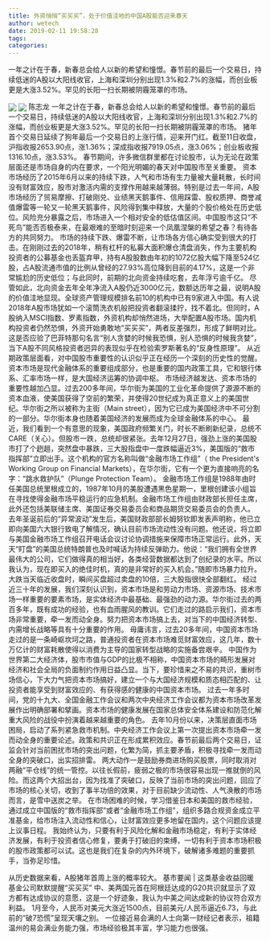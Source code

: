 ```yaml
---
title: 外资悄悄“买买买”，处于价值洼地的中国A股能否迎来春天
author: wetech
date: 2019-02-11 19:58:28
tags: 
categories: 
---
```

一年之计在于春，新春总会给人以新的希望和憧憬。春节前的最后一个交易日，持续低迷的A股以大阳线收官，上海和深圳分别出现1.3%和2.7%的涨幅，而创业板更是大涨3.52%。罕见的长阳一扫长期被阴霾笼罩的市场。
<!-- more -->
<img align="center" border="0" src="https://imgcdn.yicai.com/uppics/images/2019/02/daaf17ff0467e7990903ecdc2326d27f.jpg" />
<img align="center" border="0" src="https://imgcdn.yicai.com/uppics/images/2019/02/ee00b3d99ac84fcd51fc2537084f6b8d.jpg" />
陈志龙
一年之计在于春，新春总会给人以新的希望和憧憬。春节前的最后一个交易日，持续低迷的A股以大阳线收官，上海和深圳分别出现1.3%和2.7%的涨幅，而创业板更是大涨3.52%。罕见的长阳一扫长期被阴霾笼罩的市场。
猪年首个交易日延续了狗年最后一个交易日的上涨行情，迎来开门红。截至11日收盘，沪指收报2653.90点，涨1.36%；深成指收报7919.05点，涨3.06%；创业板收报1316.10点，涨3.53%。
春节期间，许多微信群里都在讨论股市，认为无论在政策层面还是市场自身的内在要求，一个阳光明媚的春天对中国股市至关重要。
资本市场经历了2015年6月以来的持续下跌，人气和市场有生力量被大量耗散，长时间没有财富效应，股市对激活内需的支撑作用越来越薄弱。特别是过去一年间，A股市场经历了贸易摩擦、打破刚兑、业绩黑天鹅事件、信用踩雷、股权质押、商誉减值爆雷等一轮又一轮黑天鹅事件，风险得到集中释放，大量的个股价格处在历史低位。风险充分暴露之后，市场进入一个相对安全的低估值区间。中国股市这只“不死鸟”能否否极泰来，在最艰难的至暗时刻迎来一个凤凰涅槃的希望之春？有待各方的共同努力。
市场的持续下跌、爆雷不断，让市场各方信心确实受到很大的打击。在刚刚过去的2018年，稍有杠杆的私募大面积爆仓清盘消失，作为主要机构投资者的公募基金也丢盔弃甲，持有A股股数由年初的1072亿股大幅下降至524亿股，占A股流通市值的比例从曾经的27.93%高位降到目前的4.17%，这是一个非常尴尬的历史低位；与此同时，前期的北向资金持续吃套，去年浮亏逾千亿。
尽管如此，北向资金去年全年净流入A股仍近3000亿元，数额达历年之最，说明A股的价值洼地显现。全球资产管理规模排名前10的机构中已有9家进入中国。有人说2018年A股市场犹如一个滚筒洗衣机般把投资者翻滚揉拧，找不着北。但同时，A股纳入MSCI指数、罗素指数，外资机构却悄然进场，大举配置A股市场。国内机构投资者仍然恐惧，外资开始勇敢地“买买买”，两者反差强烈，形成了鲜明对比。这是否应验了巴菲特那句名言“别人贪婪的时候我恐惧，别人恐惧的时候我贪婪”，当下A股不同风格投资者迥异的表现似乎在检验索罗斯著名的“反身性原理”。
从近期政策层面看，对中国股市重要性的认识似乎正在经历一个深刻的历史性的觉醒。资本市场是现代金融体系的重要组成部分，也是重要的国内政策工具，它和银行体系、汇率市场一样，是大国经济运筹的协调中枢。
市场经济越发达、资本市场的重要性越加凸显。过去200多年间，华尔街为美国的工业化革命提供了源源不断的资本血液，使美国获得了空前的繁荣，并使得20世纪成为真正意义上的美国世纪。华尔街之所以被称为主街（Main street），因为它已成为美国经济中不可分割的一部分。华尔街本身也随着美国经济的发展而成为全球金融体系的中心。
最近，我们看到一个有意思的现象，美国政府频繁关门，时长不断刷新纪录，总统不CARE（关心）。但股市一跌，总统却很紧张。去年12月27日，强劲上涨的美国股市打了个趔趄，突然盘中暴跌，三大股指盘中一度跌幅逼近3%，美国版的“救市指挥部”立即出手。这个机构的官方名称叫做“金融市场工作组”（ the President's Working Group on Financial Markets），在华尔街，它有一个更为直接响亮的名字：“跳水救护队”（Plunge Protection Team）。
金融市场工作组是1988年由时任美国总统里根成立的，1987年10月的美股遭遇黑色星期一，里根创建该小组旨在寻找使得金融市场平稳运行的应急机制。金融市场工作组由财政部长担任主席，此外还包括美联储主席、美国证券交易委员会和商品期货交易委员会的负责人。
去年圣诞前后的“异常波动”发生后，美国财政部部长姆努钦即发表声明称，他已立即向美国六大银行致电了解情况，确认目前市场流动性没有问题。他还说，将立即与美国金融市场工作组召开电话会议讨论协调措施来保障市场正常运行。此外，天天“盯盘”的美国总统特朗普也及时喊话为持续反弹助力。他说：“我们拥有全世界最伟大的公司，它们做得真的相当好，各类经营数据都达到了创纪录的水平。所以我认为，现在即买入的绝佳时机，真的是非常好的买入机会。”随即市场暴力拉升。大跌当天临近收盘时，瞬间买盘超过卖盘的10倍，三大股指很快全部翻红。
经过近三十年的发展，我们深刻认识到，资本市场是和劳动力市场、资源市场、技术市场一样重要的要素市场，是实体经济中最基础、最强劲的动力源。华尔街过去的两百多年，既有成功的经验，也有血雨腥风的教训。它们走过的路启示我们，资本市场非常重要，牵一发而动全身。努力把资本市场搞上去，对当下的中国经济转型、内需增长战略等具有十分重要的作用。
毋庸讳言，过去20多年间，中国资本市场走过的是一条崎岖坎坷之路，普通投资者在资本市场难觅财富效应，这几年，数十万亿计的财富耗散使得以消费为主导的国家转型战略的实施备尝艰辛。
中国作为世界第二大经济体，股市市值与GDP的比极不相称，中国资本市场的畸形发展对经济和社会全局的负面制约作用日益凸显。当下，要珍惜来之不易的共识，重树市场信心，下大力气把资本市场搞好，建立一个与大国经济规模和质态相匹配的、让投资者能享受到财富效应的、有获得感的健康的中国资本市场。
过去一年多时间，党的十九大、全国金融工作会议和两次中央经济工作会议都为资本市场改革发展作出明确部署和擘画。资本市场的健康发展在国家总体安全体系建设和防范化解重大风险的战役中扮演着越来越重要的角色。
去年10月份以来，决策层直面市场困局，启动了系列紧急救市机制。中央经济工作会议上第一次提出资本市场牵一发而动全身的重要论述。政策和共识正在形成累积效应。春节前最后两个交易日，证监会针对当前困扰市场的突出问题，化繁为简，抓主要矛盾，积极寻找牵一发而动全身的突破口，出实招排雷。
两大动作一是鼓励券商进场购买股票，同时取消对两融“平仓线”的统一管控。以往长假前，疲弱之极的市场很容易出现一推就倒的风险。而这两个大招出台，因为找准了突破口，反映了当前市场的突出问题，回应了市场的核心关切，收到了事半功倍的效果，对于目前缺少流动性、人气涣散的市场而言，是雪中送炭之举。
在市场困难的时候，学习借鉴日本和美国的救市经验，通过成立中国版的“救市指挥部”或者“金融市场工作组”，组织多路合规资金成立平准基金，给市场注入流动性和信心，让财富效应更多地留在国内，这个问题应该提上议事日程。
我始终认为，只要有利于风险化解和金融市场稳定，有利于实体经济发展，有利于投资者信心修复，要勇于打破旧的束缚，一切有利于资本市场积极的股市政策都可以试。这也是我们在复杂的内外环境下，破解诸多难题的重要抓手，当弥足珍惜。
 
 
从历史数据来看，A股猪年首周上涨的概率较大。
基市要闻 | 这类基金收益回暖 基金公司默默提醒“买买买”
中、美两国元首在阿根廷达成的G20共识就显示了双方都有达成协议的意愿，这是一个好迹象，我认为中美之间达成新的协议符合双方利益。
1月至今，人民币对美元大涨近1500点，目前美元/人民币逼近6.73，与此前的“破7恐慌”呈现天壤之别。
一位接近易会满的人士向第一财经记者表示，祖籍温州的易会满业务能力强，市场经验极其丰富，学习能力也很强。
